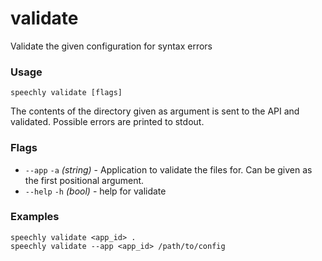 # validate

Validate the given configuration for syntax errors

### Usage

```
speechly validate [flags]
```

The contents of the directory given as argument is sent to the API and validated. Possible errors are printed to stdout.

### Flags

* `--app` `-a` _(string)_ - Application to validate the files for. Can be given as the first positional argument.
* `--help` `-h` _(bool)_ - help for validate

### Examples

```
speechly validate <app_id> .
speechly validate --app <app_id> /path/to/config
```
